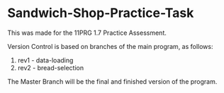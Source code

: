 # Sandwich-Shop-Practice-Task
This was made for the 11PRG 1.7 Practice Assessment.

Version Control is based on branches of the main program, as follows:
1. rev1 - data-loading
2. rev2 - bread-selection

The Master Branch will be the final and finished version of the program.
